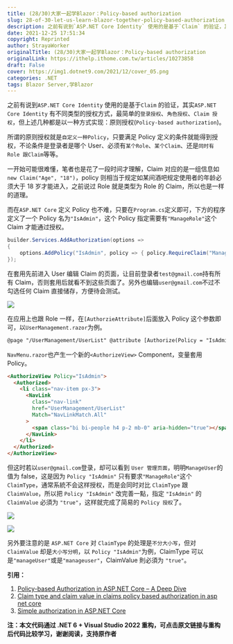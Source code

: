 ```yaml
---
title: (28/30)大家一起学Blazor：Policy-based authorization
slug: 28-of-30-let-us-learn-blazor-together-policy-based-authorization
description: 之前有说到`ASP.NET Core Identity` 使用的是基于`Claim` 的验证，其实`ASP.NET Core Identity` 有不同类型的授权方式，最简单的`登录授权`、`角色授权`、`Claim 授权`，但上述几种都是以一种方式实现：原则授权(`Policy-based authorization`)。
date: 2021-12-25 17:51:34
copyright: Reprinted
author: StrayaWorker
originalTitle: (28/30)大家一起学Blazor：Policy-based authorization
originalLink: https://ithelp.ithome.com.tw/articles/10273858
draft: False
cover: https://img1.dotnet9.com/2021/12/cover_05.png
categories: .NET
tags: Blazor Server,学Blazor
---
```


之前有说到`ASP.NET Core Identity` 使用的是基于`Claim` 的验证，其实`ASP.NET Core Identity` 有不同类型的授权方式，最简单的`登录授权`、`角色授权`、`Claim 授权`，但上述几种都是以一种方式实现：原则授权(`Policy-based authorization`)。

所谓的原则授权就是`自定义一种Policy`，只要满足 Policy 定义的条件就能得到授权，不论条件是登录者是哪个 User、必须有`某个Role`、`某个Claim`、还是`同时有Role 跟Claim`等等。

一开始可能很难懂，笔者也是花了一段时间才理解，Claim 对应的是一组信息如`new Claim("Age", "18")`，policy 则相当于规定如某间酒吧规定使用者的年龄必须大于 18 岁才能进入，之前说过 Role 就是类型为 Role 的 Claim，所以也是一样的道理。

而在`ASP.NET Core` 定义 Policy 也不难，只要在`Program.cs`定义即可，下方的程序定义了一个 Policy 名为`"IsAdmin"`，这个 Policy 指定需要有`"ManageRole"`这个 Claim 才能通过授权。

```C#
builder.Services.AddAuthorization(options =>
{
	options.AddPolicy("IsAdmin", policy => { policy.RequireClaim("ManageRole"); });
});
```

在套用先前进入 User 编辑 Claim 的页面，让目前登录者`test@gmail.com`持有所有 Claim，否则套用后就看不到这些页面了。另外也编辑`user@gmail.com`不过不勾选任何 Claim 直接储存，方便待会测试。

![](https://img1.dotnet9.com/2021/12/4001.png)

在应用上也跟 Role 一样，在`[AuthorzieAttribute]`后面放入 Policy 这个参数即可，以`UserManagement.razor`为例。

```html
@page "/UserManagement/UserList" @attribute [Authorize(Policy = "IsAdmin")] …
```

`NavMenu.razor`也产生一个新的`<AuthorizeView>` Component，变量套用 Policy。

```html
<AuthorizeView Policy="IsAdmin">
  <Authorized>
    <li class="nav-item px-3">
      <NavLink
        class="nav-link"
        href="UserManagement/UserList"
        Match="NavLinkMatch.All"
      >
        <span class="bi bi-people h4 p-2 mb-0" aria-hidden="true"></span> Users
      </NavLink>
    </li>
  </Authorized>
</AuthorizeView>
```

但这时若以`user@gmail.com`登录，却可以看到 `User 管理页面`，明明`ManageUser`的值为 false，这是因为 `Policy "IsAdmin"` 只有要求`"ManageRole"`这个 `ClaimType`，通常系統不会这样授权，而是会同时对比 `ClaimType` 跟 `ClaimValue`，所以把 `Policy "IsAdmin"` 改完善一點，指定 `"IsAdmin"` 的 `ClaimValue` 必須为 `"true"`，这样就完成了简易的 `Policy 授权`了。

![](https://img1.dotnet9.com/2021/12/4002.png)

![](https://img1.dotnet9.com/2021/12/4003.png)

另外要注意的是 `ASP.NET Core` 对 `ClaimType` 的处理是`不分大小写`，但对 `ClaimValue` 却是`大小写分明`，以 `Policy "IsAdmin"`为例，ClaimType 可以是`"manageUser"`或是`"manageuser"`，ClaimValue 則必須为 `"true"`。

**引用：**

1. [Policy-based Authorization in ASP.NET Core – A Deep Dive](https://www.red-gate.com/simple-talk/development/dotnet-development/policy-based-authorization-in-asp-net-core-a-deep-dive/)
2. [Claim type and claim value in claims policy based authorization in asp net core](https://www.youtube.com/watch?v=I2wgxzLbESA&list=PL6n9fhu94yhVkdrusLaQsfERmL_Jh4XmU&index=98)
3. [Simple authorization in ASP.NET Core](https://docs.microsoft.com/en-us/aspnet/core/security/authorization/simple?view=aspnetcore-5.0)

**注：本文代码通过 .NET 6 + Visual Studio 2022 重构，可点击原文链接与重构后代码比较学习，谢谢阅读，支持原作者**
